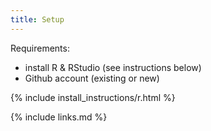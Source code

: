 ```yaml
---
title: Setup
---
```

Requirements:
- install R & RStudio (see instructions below)
- Github account (existing or new)

{% include install_instructions/r.html %}

{% include links.md %}
